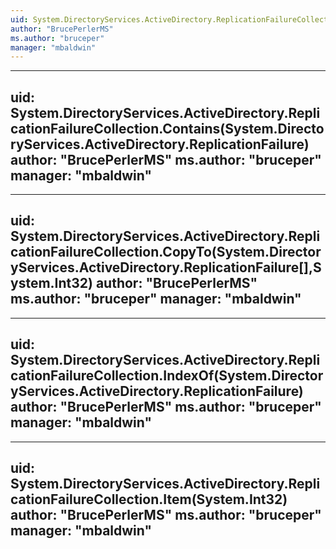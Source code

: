 ```yaml
---
uid: System.DirectoryServices.ActiveDirectory.ReplicationFailureCollection
author: "BrucePerlerMS"
ms.author: "bruceper"
manager: "mbaldwin"
---
```


---
uid: System.DirectoryServices.ActiveDirectory.ReplicationFailureCollection.Contains(System.DirectoryServices.ActiveDirectory.ReplicationFailure)
author: "BrucePerlerMS"
ms.author: "bruceper"
manager: "mbaldwin"
---

---
uid: System.DirectoryServices.ActiveDirectory.ReplicationFailureCollection.CopyTo(System.DirectoryServices.ActiveDirectory.ReplicationFailure[],System.Int32)
author: "BrucePerlerMS"
ms.author: "bruceper"
manager: "mbaldwin"
---

---
uid: System.DirectoryServices.ActiveDirectory.ReplicationFailureCollection.IndexOf(System.DirectoryServices.ActiveDirectory.ReplicationFailure)
author: "BrucePerlerMS"
ms.author: "bruceper"
manager: "mbaldwin"
---

---
uid: System.DirectoryServices.ActiveDirectory.ReplicationFailureCollection.Item(System.Int32)
author: "BrucePerlerMS"
ms.author: "bruceper"
manager: "mbaldwin"
---
